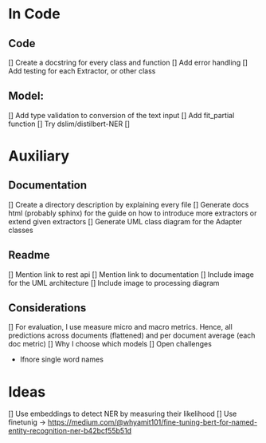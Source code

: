 # In Code
## Code
[] Create a docstring for every class and function
[] Add error handling 
[] Add testing for each Extractor, or other class 

## Model:
[] Add type validation to conversion of the text input 
[] Add fit_partial function
[] Try dslim/distilbert-NER
[] 


# Auxiliary
## Documentation
[] Create a directory description by explaining every file
[] Generate docs html (probably sphinx) for the guide on how to introduce more extractors or extend given extractors
[] Generate UML class diagram for the Adapter classes

## Readme
[] Mention link to rest api
[] Mention link to documentation
[] Include image for the UML architecture
[] Include image to processing diagram


## Considerations
[] For evaluation, I use measure micro and macro metrics. Hence, all predictions across documents (flattened) and per document average (each doc metric)
[] Why I choose  which models
[] Open challenges
- Ifnore single word names

# Ideas
[] Use embeddings to detect NER by measuring their likelihood
[] Use finetunig -> https://medium.com/@whyamit101/fine-tuning-bert-for-named-entity-recognition-ner-b42bcf55b51d
